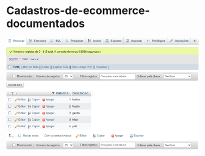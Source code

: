 # Cadastros-de-ecommerce-documentados

![Modelo da estrutura Marca do PHP MyADM](images/print-marca.png)  
